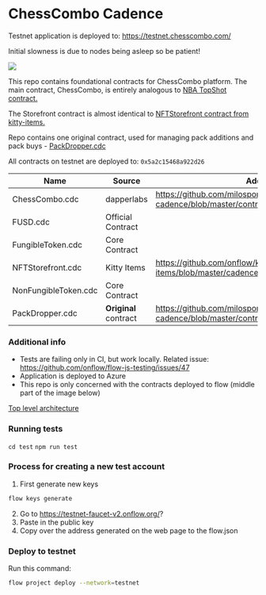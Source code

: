 # ChessCombo Cadence

Testnet application is deployed to: https://testnet.chesscombo.com/ 

Initial slowness is due to nodes being asleep so be patient!

[![](https://testnet.chesscombo.com/logo192.png)](https://testnet.chesscombo.com/logo192.png) 

This repo contains foundational contracts for ChessCombo platform. The main contract, ChessCombo, is entirely analogous to [NBA TopShot contract.](https://github.com/dapperlabs/nba-smart-contracts "NBA TopShot contract.")

The Storefront contract is almost identical to [NFTStorefront contract from kitty-items.](https://github.com/onflow/kitty-items/blob/master/cadence/contracts/NFTStorefront.cdc "NFTStorefront contract from kitty-items.")

Repo contains one original contract, used for managing pack additions and pack buys - [PackDropper.cdc](https://github.com/milosponj/chess-combo-cadence/blob/master/contracts/PackDropper.cdc "PackDropper.cdc")

All contracts on testnet are deployed to: `0x5a2c15468a922d26`


| Name  |Source   | Address |
| ------------ | ------------ | ------------ | 
| ChessCombo.cdc  | dapperlabs  | https://github.com/milosponj/chess-combo-cadence/blob/master/contracts/ChessCombo.cdc |
| FUSD.cdc  | Official Contract  |
| FungibleToken.cdc  | Core Contract  |
| NFTStorefront.cdc  | Kitty Items   | https://github.com/onflow/kitty-items/blob/master/cadence/contracts/NFTStorefront.cdc|
| NonFungibleToken.cdc  | Core Contract  |
| PackDropper.cdc  | **Original** contract  | https://github.com/milosponj/chess-combo-cadence/blob/master/contracts/PackDropper.cdc |

### Additional info

- Tests are failing only in CI, but work locally. Related issue: https://github.com/onflow/flow-js-testing/issues/47
- Application is deployed to Azure
- This repo is only concerned with the contracts deployed to flow (middle part of the image below)

[Top level architecture](.github\top-level-architecture.jpg)

### Running tests

`cd test`
`npm run test`

### Process for creating a new test account

1. First generate new keys

```sh
flow keys generate
```

2. Go to https://testnet-faucet-v2.onflow.org/?
3. Paste in the public key
4. Copy over the address generated on the web page to the flow.json

### Deploy to testnet

Run this command:

```sh
flow project deploy --network=testnet
```
